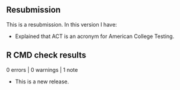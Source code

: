 ## Resubmission
This is a resubmission. In this version I have: 
* Explained that ACT is an acronym for American College Testing.

## R CMD check results

0 errors | 0 warnings | 1 note

* This is a new release.
